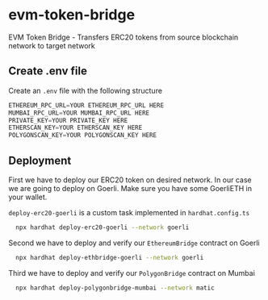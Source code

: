 # evm-token-bridge
EVM Token Bridge - Transfers ERC20 tokens from source blockchain network to target network

## Create .env file

Create an `.env` file with the following structure 

```javascript I'm A tab
ETHEREUM_RPC_URL=YOUR ETHEREUM_RPC_URL HERE
MUMBAI_RPC_URL=YOUR MUMBAI_RPC_URL HERE
PRIVATE_KEY=YOUR PRIVATE_KEY HERE
ETHERSCAN_KEY=YOUR ETHERSCAN_KEY HERE
POLYGONSCAN_KEY=YOUR POLYGONSCAN_KEY HERE
```
## Deployment

First we have to deploy our ERC20 token on desired network. In our case we are going to deploy on Goerli.
Make sure you have some GoerliETH in your wallet.

`deploy-erc20-goerli` is a custom task implemented in `hardhat.config.ts`

```bash
  npx hardhat deploy-erc20-goerli --network goerli
```

Second we have to deploy and verify our `EthereumBridge` contract on Goerli

```bash
  npx hardhat deploy-ethbridge-goerli --network goerli
```
Third we have to deploy and verify our `PolygonBridge` contract on Mumbai
```bash
  npx hardhat deploy-polygonbridge-mumbai --network matic
```